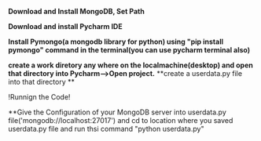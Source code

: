 **Download and Install MongoDB, Set Path**

**Download and install Pycharm IDE**

**Install Pymongo(a mongodb library for python) using "pip install pymongo" command in the terminal(you can use pycharm terminal also)**

**create a work diretory any where on the localmachine(desktop) and open that directory into Pycharm-->Open project.**
**create a userdata.py file into that directory **

!Runnign the Code!

**Give the Configuration of your MongoDB server into userdata.py file('mongodb://localhost:27017') and cd to location where
you saved userdata.py file and run thsi command "python userdata.py"
